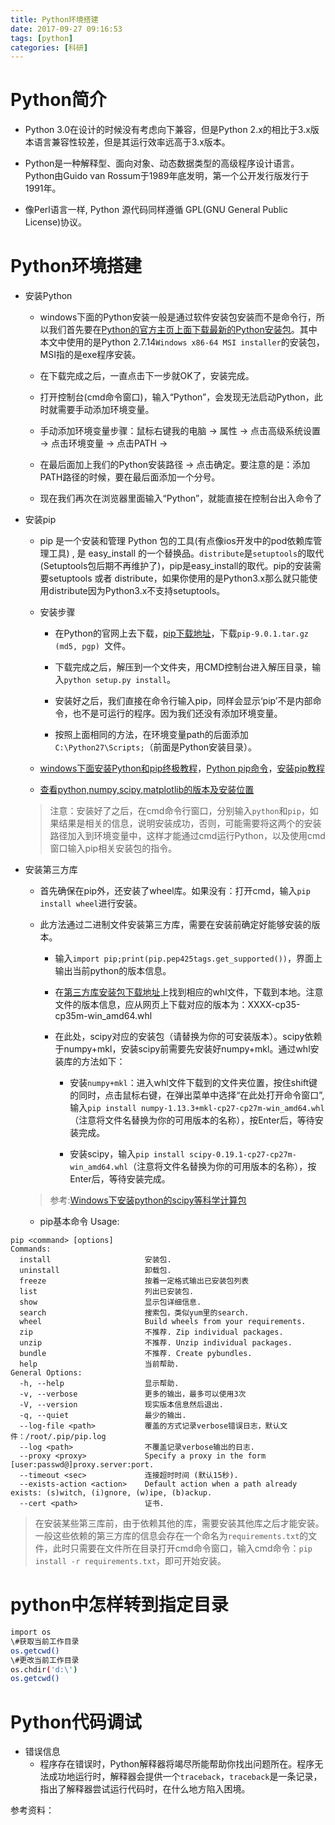 ```yaml
---
title: Python环境搭建
date: 2017-09-27 09:16:53
tags: [python]
categories: [科研]
---
```


# Python简介
-  Python 3.0在设计的时候没有考虑向下兼容，但是Python 2.x的相比于3.x版本语言兼容性较差，但是其运行效率远高于3.x版本。

-  Python是一种解释型、面向对象、动态数据类型的高级程序设计语言。
Python由Guido van Rossum于1989年底发明，第一个公开发行版发行于1991年。

-  像Perl语言一样, Python 源代码同样遵循 GPL(GNU General Public License)协议。

# Python环境搭建
-  安装Python
	-  windows下面的Python安装一般是通过软件安装包安装而不是命令行，所以我们首先要在[Python的官方主页上面下载最新的Python安装包](https://www.python.org/downloads/)。其中本文中使用的是Python 2.7.14`Windows x86-64 MSI installer`的安装包，MSI指的是exe程序安装。

	-  在下载完成之后，一直点击下一步就OK了，安装完成。

	-  打开控制台(cmd命令窗口)，输入“Python”，会发现无法启动Python，此时就需要手动添加环境变量。

	-  手动添加环境变量步骤：鼠标右键我的电脑  -> 属性 -> 点击高级系统设置 -> 点击环境变量 -> 点击PATH -> 

	-  在最后面加上我们的Python安装路径 -> 点击确定。要注意的是：添加PATH路径的时候，要在最后面添加一个分号。

	-  现在我们再次在浏览器里面输入“Python”，就能直接在控制台出入命令了


-  安装pip

	-  pip 是一个安装和管理 Python 包的工具(有点像ios开发中的pod依赖库管理工具) , 是 easy\_install 的一个替换品。`distribute`是`setuptools`的取代(Setuptools包后期不再维护了)，pip是easy\_install的取代。pip的安装需要setuptools 或者 distribute，如果你使用的是Python3.x那么就只能使用distribute因为Python3.x不支持setuptools。

	-  安装步骤
		- 在Python的官网上去下载，[pip下载地址](https://pypi.python.org/pypi/pip#downloads)，下载`pip-9.0.1.tar.gz (md5, pgp) `文件。

		- 下载完成之后，解压到一个文件夹，用CMD控制台进入解压目录，输入`python setup.py install`。
		- 安装好之后，我们直接在命令行输入pip，同样会显示‘pip’不是内部命令，也不是可运行的程序。因为我们还没有添加环境变量。
		- 按照上面相同的方法，在环境变量path的后面添加`C:\Python27\Scripts;`（前面是Python安装目录）。

	-  	[windows下面安装Python和pip终极教程](http://www.cnblogs.com/yuanzm/p/4089856.html)，[Python pip命令](http://www.cnblogs.com/274914765qq/p/4913461.html)，[安装pip教程](https://pip.pypa.io/en/stable/installing/)

	-  [查看python,numpy,scipy,matplotlib的版本及安装位置](http://blog.sina.com.cn/s/blog_8f70642d0102wov5.html)

	> 注意：安装好了之后，在cmd命令行窗口，分别输入`python`和`pip`，如果结果是相关的信息，说明安装成功，否则，可能需要将这两个的安装路径加入到环境变量中，这样才能通过cmd运行Python，以及使用cmd窗口输入pip相关安装包的指令。

-  安装第三方库
	- 首先确保在pip外，还安装了wheel库。如果没有：打开cmd，输入`pip install wheel`进行安装。

	- 此方法通过二进制文件安装第三方库，需要在安装前确定好能够安装的版本。

		- 输入`import pip;print(pip.pep425tags.get_supported())`，界面上输出当前python的版本信息。

		- 在[第三方库安装包下载地址](www.lfd.uci.edu/%7Egohlke/pythonlibs/)上找到相应的whl文件，下载到本地。注意文件的版本信息，应从网页上下载对应的版本为：XXXX-cp35-cp35m-win_amd64.whl

		- 在此处，scipy对应的安装包（请替换为你的可安装版本）。scipy依赖于numpy+mkl，安装scipy前需要先安装好numpy+mkl。通过whl安装库的方法如下：

			- 安装`numpy+mkl`：进入whl文件下载到的文件夹位置，按住shift键的同时，点击鼠标右键，在弹出菜单中选择“在此处打开命令窗口”,输入`pip install numpy-1.13.3+mkl-cp27-cp27m-win_amd64.whl`（注意将文件名替换为你的可用版本的名称），按Enter后，等待安装完成。
	
			- 安装scipy，输入`pip install scipy-0.19.1-cp27-cp27m-win_amd64.whl`（注意将文件名替换为你的可用版本的名称），按Enter后，等待安装完成。

	> 参考:[Windows下安装python的scipy等科学计算包](http://jingyan.baidu.com/article/ca41422f27c56a1eae99ed39.html)

	- pip基本命令
	Usage:   
```  
pip <command> [options]
Commands:
  install                     安装包.
  uninstall                   卸载包.
  freeze                      按着一定格式输出已安装包列表
  list                        列出已安装包.
  show                        显示包详细信息.
  search                      搜索包，类似yum里的search.
  wheel                       Build wheels from your requirements.
  zip                         不推荐. Zip individual packages.
  unzip                       不推荐. Unzip individual packages.
  bundle                      不推荐. Create pybundles.
  help                        当前帮助.
General Options:
  -h, --help                  显示帮助.
  -v, --verbose               更多的输出，最多可以使用3次
  -V, --version               现实版本信息然后退出.
  -q, --quiet                 最少的输出.
  --log-file <path>           覆盖的方式记录verbose错误日志，默认文件：/root/.pip/pip.log
  --log <path>                不覆盖记录verbose输出的日志.
  --proxy <proxy>             Specify a proxy in the form [user:passwd@]proxy.server:port.
  --timeout <sec>             连接超时时间 (默认15秒).
  --exists-action <action>    Default action when a path already exists: (s)witch, (i)gnore, (w)ipe, (b)ackup.
  --cert <path>               证书.
```

> 在安装某些第三库前，由于依赖其他的库，需要安装其他库之后才能安装。一般这些依赖的第三方库的信息会存在一个命名为`requirements.txt`的文件，此时只需要在文件所在目录打开cmd命令窗口，输入cmd命令：`pip install -r requirements.txt`，即可开始安装。

# python中怎样转到指定目录

```sh
import os
\#获取当前工作目录
os.getcwd()
\#更改当前工作目录
os.chdir('d:\')
os.getcwd()
```


# Python代码调试
-  错误信息
	-  程序存在错误时，Python解释器将竭尽所能帮助你找出问题所在。程序无法成功地运行时，解释器会提供一个`traceback`，`traceback`是一条记录，指出了解释器尝试运行代码时，在什么地方陷入困境。

参考资料：
